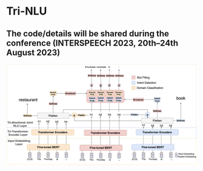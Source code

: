 # Tri-NLU

## **The code/details will be shared during the conference (INTERSPEECH 2023, 20th–24th August 2023)**


![The Tri-NLU model](https://github.com/adlnlp/Tri-NLU/blob/main/ourmodel(1).png?raw=true)


